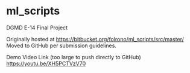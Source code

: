 # ml_scripts
DGMD E-14 Final Project

Originally hosted at https://bitbucket.org/folrono/ml_scripts/src/master/
Moved to GitHub per submission guidelines.

Demo Video Link (too large to push directly to GitHub)
https://youtu.be/XH5PCTVzV70